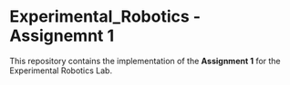 # Experimental_Robotics - Assignemnt 1
This repository contains the implementation of the **Assignment 1** for the Experimental Robotics Lab.
